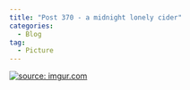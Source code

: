 ```yaml
---
title: "Post 370 - a midnight lonely cider"
categories:
  - Blog
tag:
  - Picture
---
```



<a href="https://imgur.com/hO0YlRe"><img src="https://i.imgur.com/hO0YlRe.jpg" title="source: imgur.com" /></a>


<script src="https://utteranc.es/client.js"
        repo="serendipityinlife/serendipityinlife.github.io"
        issue-term="pathname"
        theme="github-light"
        crossorigin="anonymous"
        async>
</script>

